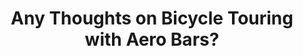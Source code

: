 ---
layout: community
category: community
title: "Any Thoughts on Bicycle Touring with Aero Bars?"
description: "Just wondering about touring with aero bars? Thinking it would give hand position options on longer rides (I know some ultra cyclists use them), and help with securing gear to the handlebars"
isTopLevel: false
isSingleLevel: false
isArticle: false
datePublished: 2022-06-18 15:27:00 +0300
dateModified: 2022-06-18 15:27:00 +0300
published: false
---